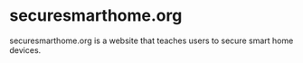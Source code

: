 # securesmarthome.org
securesmarthome.org is a website that teaches users to secure smart home devices.
